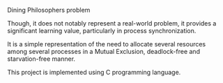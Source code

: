 Dining Philosophers problem

Though, it does not notably represent a real-world problem, it provides a significant learning value, particularly in process synchronization.

It is a simple representation of the need to allocate several resources among several processes in a Mutual Exclusion, deadlock-free and starvation-free manner.

This project is implemented using C programming language.
